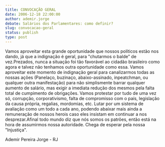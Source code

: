 ```yaml
---
title: CONVOCAÇÃO GERAL
date: 2006-12-18 22:00:00
author: ademir.jorge
debate: Salários dos Parlamentares: como definir?
slug: convocacao-geral
status: publish 
type: post
---
```


Vamos aproveitar esta grande oportunidade que nossos políticos estão nos dando, já que a indignação é geral, para "chutarmos o balde" de vez.Prezados, nunca a situação foi tão favorável ao cidadão brasileiro como agora e talvez não tenhamos outra oportunidade como essa. Vamos aproveitar este momento de indignação geral para canalizarmos todas as nossas ações (Panelaço, buzinaço, abaixo-assinado, inpeatchman, ou qualquer outra manifestação) para não simplismente barrar qualquer aumento de salário, mas exigir a imediata redução dos mesmos pela falta total de cumpimento de obrigações. Vamos protestar por tudo de uma vez só, corrupção, corporativismo, falta de compromisso com o país, legislação da causa própria, regalias, mordomias, etc. Lutar por um sistema de avaliação como um todo a cada ano, podendo abaixar mais ainda a remuneração de nossos herois caso eles insistam em continuar a nos desprezar.Afinal todo mundo diz que nós somos os patrões, então está na hora de assumirmos nossa autoridade. Chega de esperar pela nossa "Injustiça".  

Ademir Pereira Jorge - RJ
